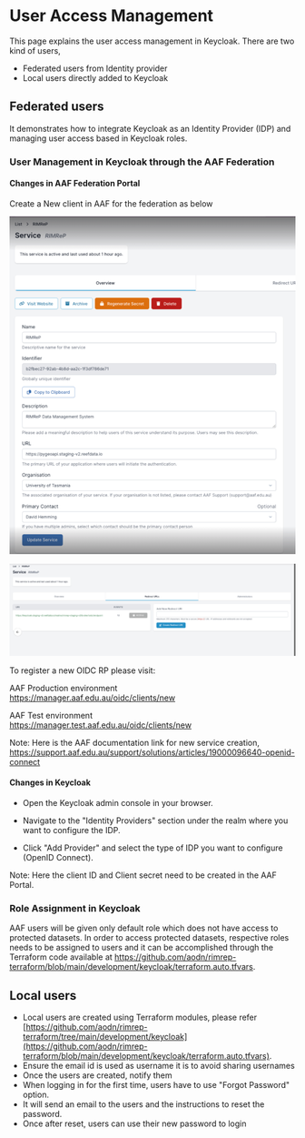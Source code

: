 # User Access Management

This page explains the user access management in Keycloak. There are two kind of users, 
- Federated users from Identity provider
- Local users directly added to Keycloak

## Federated users
It demonstrates how to integrate Keycloak as an Identity Provider (IDP) and managing user access based in Keycloak roles.

### User Management in Keycloak through the AAF Federation
#### Changes in AAF Federation Portal

Create a New client in AAF for the federation as below

![image](./images/user-management-1.png)

![image](./images/user-management-2.png)

To register a new OIDC RP please visit:

AAF Production environment 	
https://manager.aaf.edu.au/oidc/clients/new

AAF Test environment	
https://manager.test.aaf.edu.au/oidc/clients/new


Note: Here is the AAF documentation link for new service creation, https://support.aaf.edu.au/support/solutions/articles/19000096640-openid-connect


#### Changes in Keycloak

- Open the Keycloak admin console in your browser.

- Navigate to the "Identity Providers" section under the realm where you want to configure the IDP.

- Click "Add Provider" and select the type of IDP you want to configure (OpenID Connect).


Note: Here the client ID and Client secret need to be created in the AAF Portal.

### Role Assignment in Keycloak
AAF users will be given only default role which does not have access to protected datasets. In order to access protected datasets, respective roles needs to be assigned to users and it can be accomplished through the Terraform code available at https://github.com/aodn/rimrep-terraform/blob/main/development/keycloak/terraform.auto.tfvars.

## Local users

- Local users are created using Terraform modules, please refer [https://github.com/aodn/rimrep-terraform/tree/main/development/keycloak](https://github.com/aodn/rimrep-terraform/blob/main/development/keycloak/terraform.auto.tfvars).
- Ensure the email id is used as username it is to avoid sharing usernames
- Once the users are created, notify them
- When logging in for the first time, users have to use "Forgot Password" option.
- It will send an email to the users and the instructions to reset the password.
- Once after reset, users can use their new password to login


